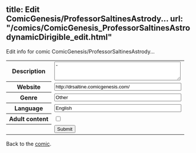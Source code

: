 title: Edit ComicGenesis/ProfessorSaltinesAstrody...
url: "/comics/ComicGenesis_ProfessorSaltinesAstrodynamicDirigible_edit.html"
---
Edit info for comic ComicGenesis/ProfessorSaltinesAstrody...

<form name="comic" action="http://gaepostmail.appspot.com/comic/" method="post">
<table class="comicinfo">
<tr>
<th>Description</th><td><textarea name="description" cols="40" rows="3">-</textarea></td>
</tr>
<tr>
<th>Website</th><td><input type="text" name="url" value="http://drsaltine.comicgenesis.com/" size="40"/></td>
</tr>
<tr>
<th>Genre</th><td><input type="text" name="genre" value="Other" size="40"/></td>
</tr>
<tr>
<th>Language</th><td><input type="text" name="language" value="English" size="40"/></td>
</tr>
<tr>
<th>Adult content</th><td><input type="checkbox" name="adult" value="adult" /></td>
</tr>
<tr>
<th></th><td>
<input type="hidden" name="comic" value="ComicGenesis_ProfessorSaltinesAstrodynamicDirigible" />
<input type="submit" name="submit" value="Submit" />
</td>
</tr>
</table>
</form>

Back to the [comic](ComicGenesis_ProfessorSaltinesAstrodynamicDirigible.html).
